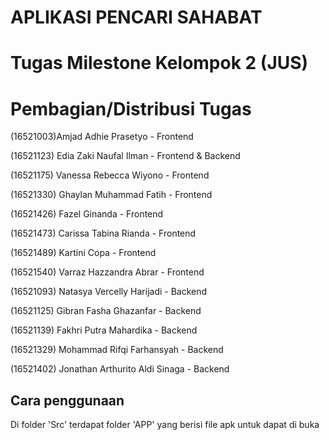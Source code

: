 # APLIKASI PENCARI SAHABAT
# Tugas Milestone Kelompok 2 (JUS)

# Pembagian/Distribusi Tugas

(16521003)Amjad Adhie Prasetyo            - Frontend

(16521123) Edia Zaki Naufal Ilman          - Frontend & Backend

(16521175) Vanessa Rebecca Wiyono          - Frontend

(16521330) Ghaylan Muhammad Fatih          - Frontend

(16521426) Fazel Ginanda                   - Frontend

(16521473) Carissa Tabina Rianda           - Frontend

(16521489) Kartini Copa                    - Frontend

(16521540) Varraz Hazzandra Abrar          - Frontend

(16521093) Natasya Vercelly Harijadi       - Backend

(16521125) Gibran Fasha Ghazanfar          - Backend

(16521139) Fakhri Putra Mahardika          - Backend

(16521329) Mohammad Rifqi Farhansyah       - Backend

(16521402) Jonathan Arthurito Aldi Sinaga  - Backend

## Cara penggunaan

Di folder 'Src' terdapat folder 'APP' yang berisi file apk untuk dapat di buka

